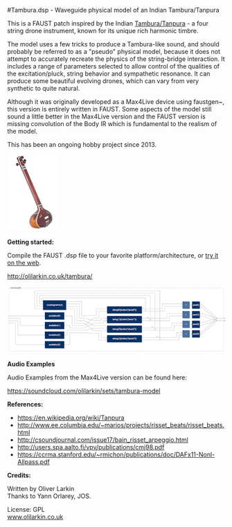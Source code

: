 #Tambura.dsp - Waveguide physical model of an Indian Tambura/Tanpura

This is a FAUST patch inspired by the Indian [Tambura/Tanpura](https://en.wikipedia.org/wiki/Tanpura) - a four string drone instrument, known for its unique rich harmonic timbre.

The model uses a few tricks to produce a Tambura-like sound, and should probably be referred to as a "pseudo" physical model, because it does not attempt to accurately recreate the physics of the string-bridge interaction. It includes a range of parameters selected to allow control of the qualities of the excitation/pluck, string behavior and sympathetic resonance. It can produce some beautiful evolving drones, which can vary from very synthetic to quite natural.

Although it was originally developed as a Max4Live device using faustgen~, this version is entirely written in FAUST. Some aspects of the model still sound a little better in the Max4Live version and the FAUST version is missing convolution of the Body IR which is fundamental to the realism of the model. 

This has been an ongoing hobby project since 2013.

![Instrument](Instrument.png)

**Getting started:**

Compile the FAUST .dsp file to your favorite platform/architecture, or [try it on the web](http://olilarkin.co.uk/tambura/).

http://olilarkin.co.uk/tambura/

![BlockDiagram](BlockDiagram.png)

**Audio Examples**

Audio Examples from the Max4Live version can be found here:

https://soundcloud.com/olilarkin/sets/tambura-model

**References:**

* https://en.wikipedia.org/wiki/Tanpura
* http://www.ee.columbia.edu/~marios/projects/risset_beats/risset_beats.html
* http://csoundjournal.com/issue17/bain_risset_arpeggio.html
* http://users.spa.aalto.fi/vpv/publications/cmj98.pdf
* https://ccrma.stanford.edu/~rmichon/publications/doc/DAFx11-Nonl-Allpass.pdf

**Credits:**

Written by Oliver Larkin  
Thanks to Yann Orlarey, JOS.

License: GPL  
www.olilarkin.co.uk